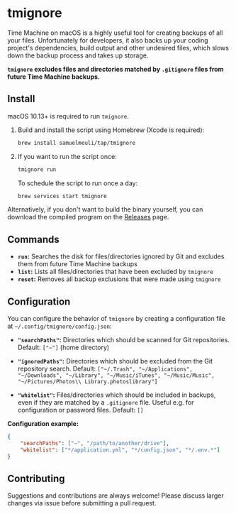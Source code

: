 # tmignore

Time Machine on macOS is a highly useful tool for creating backups of all your files. Unfortunately for developers, it also backs up your coding project's dependencies, build output and other undesired files, which slows down the backup process and takes up storage.

**`tmignore` excludes files and directories matched by `.gitignore` files from future Time Machine backups.**

## Install

macOS 10.13+ is required to run `tmignore`.

1. Build and install the script using Homebrew (Xcode is required):

   ```sh
   brew install samuelmeuli/tap/tmignore
   ```

2. If you want to run the script once:

   ```sh
   tmignore run
   ```

   To schedule the script to run once a day:

   ```sh
   brew services start tmignore
   ```

Alternatively, if you don't want to build the binary yourself, you can download the compiled program on the [Releases](https://github.com/samuelmeuli/tmignore/releases/latest) page.

## Commands

- **`run`:** Searches the disk for files/directories ignored by Git and excludes them from future Time Machine backups
- **`list`:** Lists all files/directories that have been excluded by `tmignore`
- **`reset`:** Removes all backup exclusions that were made using `tmignore`

## Configuration

You can configure the behavior of `tmignore` by creating a configuration file at `~/.config/tmignore/config.json`:

- **`"searchPaths"`:** Directories which should be scanned for Git repositories. Default: `["~"]` (home directory)

- **`"ignoredPaths"`:** Directories which should be excluded from the Git repository search. Default: `["~/.Trash", "~/Applications", "~/Downloads", "~/Library", "~/Music/iTunes", "~/Music/Music", "~/Pictures/Photos\\ Library.photoslibrary"]`

- **`"whitelist"`:** Files/directories which should be included in backups, even if they are matched by a `.gitignore` file. Useful e.g. for configuration or password files. Default: `[]`

**Configuration example:**

```json
{
	"searchPaths": ["~", "/path/to/another/drive"],
	"whitelist": ["*/application.yml", "*/config.json", "*/.env.*"]
}
```

## Contributing

Suggestions and contributions are always welcome! Please discuss larger changes via issue before submitting a pull request.
